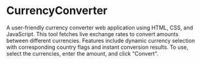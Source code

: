 # CurrencyConverter
A user-friendly currency converter web application using HTML, CSS, and JavaScript. This tool fetches live exchange rates to convert amounts between different currencies. Features include dynamic currency selection with corresponding country flags and instant conversion results. To use, select the currencies, enter the amount, and click "Convert".

